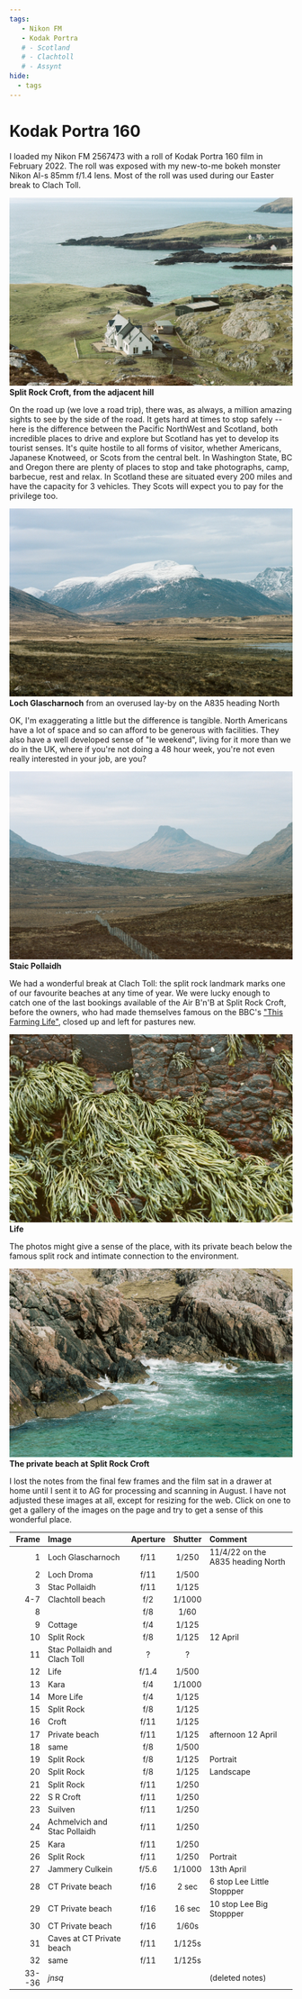 ```yaml
---
tags:
   - Nikon FM
   - Kodak Portra
   # - Scotland
   # - Clachtoll
   # - Assynt
hide:
  - tags
---
```

# Kodak Portra 160

<!-- To AG for development. -->

I loaded my Nikon FM 2567473 with a roll of Kodak Portra 160 film in February 2022. The roll was exposed with my new-to-me bokeh monster Nikon AI-s 85mm f/1.4 lens. Most of the roll was used during our Easter break to Clach Toll. 

![](/img/000016620022.jpg)
**Split Rock Croft, from the adjacent hill**

On the road up (we love a road trip), there was, as always, a million amazing sights to see by the side of the road. It gets hard at times to stop safely -- here is the difference between the Pacific NorthWest and Scotland, both incredible places to drive and explore but Scotland has yet to develop its tourist senses. It's quite hostile to all forms of visitor, whether Americans, Japanese Knotweed, or Scots from the central belt. In Washington State, BC and Oregon there are plenty of places to stop and take photographs, camp, barbecue, rest and relax. In Scotland these are situated every 200 miles and have the capacity for 3 vehicles. They Scots will expect you to pay for the privilege too.

![](/img/000016620001.jpg)
**Loch Glascharnoch** from an overused lay-by on the A835 heading North

OK, I'm exaggerating a little but the difference is tangible. North Americans have a lot of space and so can afford to be generous with facilities. They also have a well developed sense of "le weekend", living for it more than we do in the UK, where if you're not doing a 48 hour week, you're not even really interested in your job, are you? 

![](/img/000016620003.jpg)
**Staic Pollaidh**

We had a wonderful break at Clach Toll: the split rock landmark marks one of our favourite beaches at any time of year. We were lucky enough to catch one of the last bookings available of the Air B'n'B at Split Rock Croft, before the owners, who had made themselves famous on the BBC's ["This Farming Life"](https://www.bbc.co.uk/programmes/b094mqlx), closed up and left for pastures new.

![](/img/000016620014.jpg)
**Life**

The photos might give a sense of the place, with its private beach below the famous split rock and intimate connection to the environment.

![](/img/000016620018.jpg)
**The private beach at Split Rock Croft**

I lost the notes from the final few frames and the film sat in a drawer at home until I sent it to AG for processing and scanning in August. I have not adjusted these images at all, except for resizing for the web. Click on one to get a gallery of the images on the page and try to get a sense of this wonderful place.

Frame|Image|Aperture|Shutter|Comment
----:|:----|:----:|:----:|:-----
1|Loch Glascharnoch|f/11|1/250|11/4/22 on the A835 heading North
2|Loch Droma|f/11|1/500
3|Stac Pollaidh|f/11|1/125
4-7|Clachtoll beach|f/2|1/1000
8 ||f/8|1/60
9|Cottage|f/4|1/125
10|Split Rock|f/8|1/125| 12 April
11|Stac Pollaidh and Clach Toll|?|?
12|Life|f/1.4|1/500
13|Kara|f/4|1/1000
14|More Life|f/4|1/125
15|Split Rock|f/8|1/125
16|Croft|f/11|1/125
17|Private beach|f/11|1/125|afternoon 12 April
18|same|f/8|1/500
19|Split Rock|f/8|1/125|Portrait
20|Split Rock|f/8|1/125|Landscape
21|Split Rock|f/11|1/250
22|S R Croft|f/11|1/250
23|Suilven|f/11|1/250
24|Achmelvich and Stac Pollaidh|f/11|1/250
25|Kara|f/11|1/250
26|Split Rock|f/11|1/250|Portrait
27|Jammery Culkein|f/5.6|1/1000|13th April
28|CT Private beach|f/16|2 sec|6 stop Lee Little Stoppper
29|CT Private beach|f/16|16 sec|10 stop Lee Big Stoppper
30|CT Private beach|f/16|1/60s
31|Caves at CT Private beach|f/11|1/125s
32|same|f/11|1/125s
33--36|*jnsq*|||(deleted notes)

<!-- ## Notes

Image|Camera|Lens|ISO|Format|Aperture|Shutter|Comment
:----|:-----|:---|:---|:----|:------:|:----:|:------
Header|Fuji X-T2|XF100-400mmF4.5-5.6 R LM OIS WR|ISO 1600|Digital|f/8|1/500s|Adjusted in Capture One. -->
